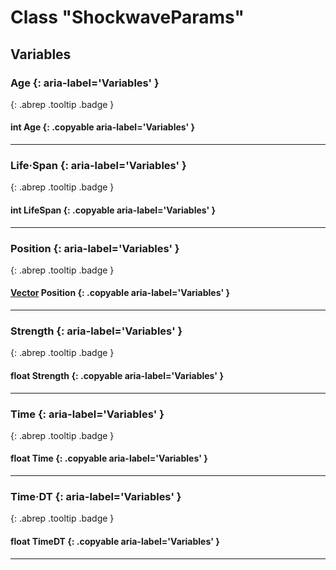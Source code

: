 # Class "ShockwaveParams"
## Variables
### Age {: aria-label='Variables' }
[ ](#){: .abrep .tooltip .badge }
#### int Age  {: .copyable aria-label='Variables' }

___
### Life·Span {: aria-label='Variables' }
[ ](#){: .abrep .tooltip .badge }
#### int LifeSpan  {: .copyable aria-label='Variables' }

___
### Position {: aria-label='Variables' }
[ ](#){: .abrep .tooltip .badge }
#### [Vector](Vector.md) Position  {: .copyable aria-label='Variables' }

___
### Strength {: aria-label='Variables' }
[ ](#){: .abrep .tooltip .badge }
#### float Strength  {: .copyable aria-label='Variables' }

___
### Time {: aria-label='Variables' }
[ ](#){: .abrep .tooltip .badge }
#### float Time  {: .copyable aria-label='Variables' }

___
### Time·DT {: aria-label='Variables' }
[ ](#){: .abrep .tooltip .badge }
#### float TimeDT  {: .copyable aria-label='Variables' }

___
